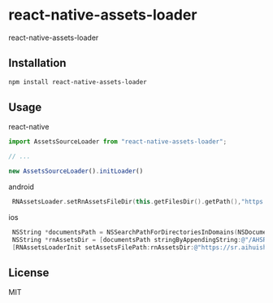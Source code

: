 # react-native-assets-loader

react-native-assets-loader

## Installation

```sh
npm install react-native-assets-loader
```

## Usage

react-native

```js
import AssetsSourceLoader from "react-native-assets-loader";

// ...

new AssetsSourceLoader().initLoader()
```

android
```kotlin
 RNAssetsLoader.setRnAssetsFileDir(this.getFilesDir().getPath(),"https://sr.aihuishou.com/opt/apps/pjt-rn-assets/");
```

ios
```objective-c
 NSString *documentsPath = NSSearchPathForDirectoriesInDomains(NSDocumentDirectory, NSUserDomainMask, YES).firstObject;
 NSString *rnAssetsDir = [documentsPath stringByAppendingString:@"/AHSReactNative/"];
 [RNAssetsLoaderInit setAssetsFilePath:rnAssetsDir:@"https://sr.aihuishou.com/opt/apps/pjt-rn-assets/"];
```

## License

MIT
